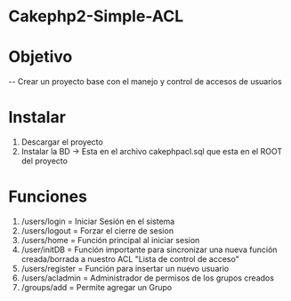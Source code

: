 Cakephp2-Simple-ACL
===================

Objetivo
========

-- Crear un proyecto base con el manejo y control de accesos de usuarios

Instalar
=========

1. Descargar el proyecto
2. Instalar la BD -> Esta en el archivo cakephpacl.sql que esta en el ROOT del proyecto

Funciones
=========
1. /users/login = Iniciar Sesión en el sistema
2. /users/logout =  Forzar el cierre de sesion
3. /users/home = Función principal al iniciar sesion
4. /user/initDB = Función importante para sincronizar una nueva función creada/borrada a nuestro ACL "Lista de control de acceso"
5. /users/register = Función para insertar un nuevo usuario
7. /users/acladmin = Administrador de permisos de los grupos creados
6. /groups/add = Permite agregar un Grupo


    
